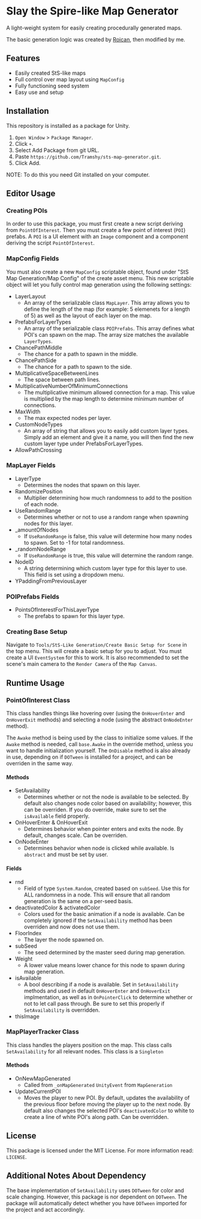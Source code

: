 # Slay the Spire-like Map Generator
A light-weight system for easily creating procedurally generated maps.

The basic generation logic was created by [Roican](https://github.com/Roican), then modified by me.

## Features
* Easily created StS-like maps
* Full control over map layout using `MapConfig`
* Fully functioning seed system
* Easy use and setup

## Installation
This repository is installed as a package for Unity.
1. `Open Window` > `Package Manager`.
2. Click `+`.
3. Select Add Package from git URL.
4. Paste `https://github.com/Tramshy/sts-map-generator.git`.
5. Click Add.

NOTE: To do this you need Git installed on your computer.

## Editor Usage
### Creating POIs
In order to use this package, you must first create a new script deriving from `PointOfInterest`. Then you must create a few point of interest (`POI`) prefabs. A `POI` is a UI element with an `Image` component and a component deriving the script `PointOfInterest`.

### MapConfig Fields
You must also create a new `MapConfig` scriptable object, found under "StS Map Generation/Map Config" of the create asset menu. This new scriptable object will let you fully control map generation using the following settings:
* LayerLayout
  - An array of the serializable class `MapLayer`. This array allows you to define the length of the map (for example: 5 elemenets for a length of 5) as well as the layout of each layer on the map.
* PrefabsForLayerTypes
  - An array of the serializable class `POIPrefabs`. This array defines what POI's can spawn on the map. The array size matches the available `LayerTypes`.
* ChancePathMiddle
  - The chance for a path to spawn in the middle.
* ChancePathSide
  - The chance for a path to spawn to the side.
* MultiplicativeSpaceBetweenLines
  - The space between path lines.
* MultiplicativeNumberOfMinimumConnections
  - The multiplicative minimum allowed connection for a map. This value is multiplied by the map length to determine minimum number of connections.
* MaxWidth
  -  The max expected nodes per layer.
* CustomNodeTypes
  - An array of string that allows you to easily add custom layer types. Simply add an element and give it a name, you will then find the new custom layer type under PrefabsForLayerTypes.
* AllowPathCrossing

### MapLayer Fields
* LayerType
  - Determines the nodes that spawn on this layer.
* RandomizePosition
  - Multiplier determining how much randomness to add to the position of each node.
* UseRandomRange
  - Determines whether or not to use a random range when spawning nodes for this layer.
* _amountOfNodes
  - If `UseRandomRange` is false, this value will determine how many nodes to spawn. Set to -1 for total randomness.
* _randomNodeRange
  - If `UseRandomRange` is true, this value will determine the random range.
* NodeID
  - A string determining which custom layer type for this layer to use. This field is set using a dropdown menu.
* YPaddingFromPreviousLayer

### POIPrefabs Fields
* PointsOfInterestForThisLayerType
  - The prefabs to spawn for this layer type.

### Creating Base Setup
Navigate to `Tools/StS-Like Generation/Create Basic Setup for Scene` in the top menu. This will create a basic setup for you to adjust. You must create a UI `EventSystem` for this to work. It is also recommended to set the scene's main camera to the `Render Camera` of the `Map Canvas`. 

## Runtime Usage
### PointOfInterest Class
This class handles things like hovering over (using the `OnHoverEnter` and `OnHoverExit` methods) and selecting a node (using the abstract `OnNodeEnter` method).

The `Awake` method is being used by the class to initialize some values. If the `Awake` method is needed, call `base.Awake` in the override method, unless you want to handle initialization yourself. The `OnDisable` method is also already in use, depending on if `DOTween` is installed for a project, and can be overriden in the same way.

#### Methods
* SetAvailability
  - Determines whether or not the node is available to be selected. By default also changes node color based on availability; however, this can be overriden. If you do override, make sure to set the `isAvailable` field properly.
* OnHoverEnter & OnHoverExit
  - Determines behavior when pointer enters and exits the node. By default, changes scale. Can be overriden.
* OnNodeEnter
  - Determines behavior when node is clicked while available. Is `abstract` and must be set by user.

#### Fields
* rnd
  - Field of type `System.Random`, created based on `subSeed`. Use this for ALL randomness in a node. This will ensure that all random generation is the same on a per-seed basis.
* deactivatedColor & activatedColor
  - Colors used for the basic animation if a node is available. Can be completely ignored if the `SetAvailability` method has been overriden and now does not use them.
* FloorIndex
  - The layer the node spawned on.
* subSeed
  - The seed determined by the master seed during map generation.
* Weight
  - A lower value means lower chance for this node to spawn during map generation.
* isAvailable
  - A bool describing if a node is available. Set in `SetAvailability` methods and used in default `OnHoverEnter` and `OnHoverExit` implmentation, as well as in `OnPointerClick` to determine whether or not to let call pass through. Be sure to set this properly if `SetAvailability` is overridden.
* thisImage

### MapPlayerTracker Class
This class handles the players position on the map. This class calls `SetAvailability` for all relevant nodes. This class is a `Singleton`

#### Methods
* OnNewMapGenerated
  - Called from `_onMapGenerated` `UnityEvent` from `MapGeneration`
* UpdateCurrentPOI
  - Moves the player to new POI. By default, updates the availability of the previous floor before moving the player up to the next node. By default also changes the selected POI's `deactivatedColor` to white to create a line of white POI's along path. Can be overridden.

## License
This package is licensed under the MIT License. For more information read: `LICENSE`.

## Additional Notes About Dependency
The base implementation of `SetAvailability` uses `DOTween` for color and scale changing. However, this package is nor dependent on `DOTween`. The package will automatically detect whether you have `DOTween` imported for the project and act accordingly.
